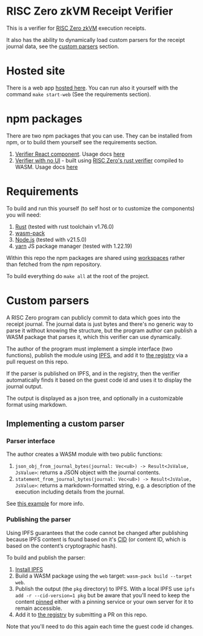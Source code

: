 # RISC Zero zkVM Receipt Verifier

This is a verifier for [RISC Zero zkVM](https://dev.risczero.com/api/zkvm/) execution receipts.

It also has the ability to dynamically load custom parsers for the receipt journal data, see the [custom parsers](#custom-parsers) section.


# Hosted site
There is a web app [hosted here](https://risc0.verify.eqtylab.io/). You can run also it yourself with the command `make start-web` (See the requirements section).


# npm packages
There are two npm packages that you can use. They can be installed from npm, or to build them yourself see the requirements section.

1. [Verifier React component](https://www.npmjs.com/package/@eqty/risc-zero-verifier-react). Usage docs [here](https://github.com/eqtylab/risc-zero-verifier/blob/main/react/README.md)
2. [Verifier with no UI](https://www.npmjs.com/package/@eqty/risc-zero-verifier) - built using [RISC Zero's rust verifier](https://docs.rs/risc0-zkvm/0.20.1/risc0_zkvm/struct.Receipt.html#method.verify) compiled to WASM. Usage docs [here](https://github.com/eqtylab/risc-zero-verifier/blob/main/wasm/README.md)


# Requirements
To build and run this yourself (to self host or to customize the components) you will need:

1. [Rust](https://www.rust-lang.org/) (tested with rust toolchain v1.76.0)
2. [wasm-pack](https://rustwasm.github.io/)
3. [Node.js](https://nodejs.org/en) (tested with v21.5.0)
4. [yarn](https://yarnpkg.com/) JS package manager (tested with 1.22.19)

Within this repo the npm packages are shared using [workspaces](https://yarnpkg.com/features/workspaces) rather than fetched from the npm repository.

To build everything do `make all` at the root of the project.

# Custom parsers
A RISC Zero program can publicly commit to data which goes into the receipt journal. The journal data is just bytes and there's no generic way to parse it without knowing the structure, but the program author can publish a WASM package that parses it, which this verifier can use dynamically.

The author of the program must implement a simple interface (two functions), publish the module using 
[IPFS](https://ipfs.tech/), and add it to [the registry](https://github.com/eqtylab/risc-zero-verifier/blob/main/journal-parser-registry/) via a pull request on this repo. 

If the parser is published on IPFS, and in the registry, then the verifier automatically finds it based on the guest code id and uses it to display the journal output. 

The output is displayed as a json tree, and optionally in a customizable format using markdown.


## Implementing a custom parser

### Parser interface
The author creates a WASM module with two public functions:

1. `json_obj_from_journal_bytes(journal: Vec<u8>) -> Result<JsValue, JsValue>`: returns a JSON object with the journal contents.
2. `statement_from_journal_bytes(journal: Vec<u8>) -> Result<JsValue, JsValue>`: returns a markdown-formatted string, e.g. a description of the execution including details from the journal.

See [this example](https://github.com/eqtylab/risc-zero-verifier/blob/main/examples/password-checker/journal-parser/src/lib.rs) for more info.


### Publishing the parser
Using IPFS guarantees that the code cannot be changed after publishing because IPFS content is found based on it's [CID](https://docs.ipfs.tech/concepts/content-addressing/) (or content ID, which is based on the content’s cryptographic hash).

To build and publish the parser:
1. [Install IPFS](https://docs.ipfs.tech/install/command-line/#install-official-binary-distributions)
1. Build a WASM package using the `web` target: `wasm-pack build --target web`.
2. Publish the output (the `pkg` directory) to IPFS. With a local IPFS use `ipfs add -r --cid-version=1 pkg` but be aware that you'll need to keep the content [pinned](https://docs.ipfs.tech/concepts/persistence/) either with a pinning service or your own server for it to remain accessible.
3. Add it to [the registry](https://github.com/eqtylab/risc-zero-verifier/blob/main/journal-parser-registry/) by submitting a PR on this repo.

Note that you'll need to do this again each time the guest code id changes.
